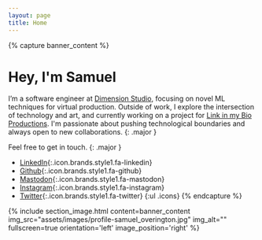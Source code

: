```yaml
---
layout: page
title: Home
---
```



{% capture banner_content %}
# Hey, I'm Samuel

I’m a software engineer at [Dimension Studio](https://dimensionstudio.co/), focusing on novel ML techniques for virtual production. Outside of work, I explore the intersection of technology and art, and currently working on a project for [Link in my Bio Productions](https://www.linkinmybioproductions.com/). I'm passionate about pushing technological boundaries and always open to new collaborations.
{: .major }

Feel free to get in touch.
{: .major }

- [<span class='label'>LinkedIn</span>](https://www.linkedin.com/in/scoverington){:.icon.brands.style1.fa-linkedin}
- [<span class='label'>Github</span>](https://github.com/overington){:.icon.brands.style1.fa-github}
- [<span class='label'>Mastodon</span>](https://mathstodon.xyz/@overington){:.icon.brands.style1.fa-mastodon}
- [<span class='label'>Instagram</span>](https://www.instagram.com/hybrideating/){:.icon.brands.style1.fa-instagram}
- [<span class='label'>Twitter</span>](https://twitter.com/overington){:.icon.brands.style1.fa-twitter} 
{:ul .icons}
{% endcapture %}

{% include section_image.html
    content=banner_content
    img_src="assets/images/profile-samuel_overington.jpg"
    img_alt=""
    fullscreen=true
    orientation='left'
    image_position='right'
    %}
